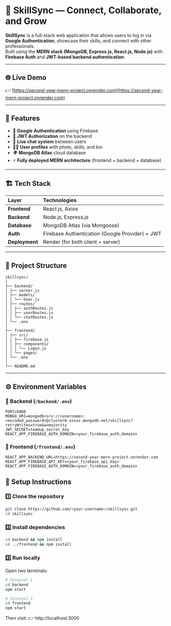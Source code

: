 # 🚀 SkillSync — Connect, Collaborate, and Grow

**SkillSync** is a full-stack web application that allows users to log in via **Google Authentication**, showcase their skills, and connect with other professionals.  
Built using the **MERN stack (MongoDB, Express.js, React.js, Node.js)** with **Firebase Auth** and **JWT-based backend authentication**.

---

## 🌐 Live Demo

👉 [https://second-year-mern-project.onrender.com](https://second-year-mern-project.onrender.com)

---

## 🧠 Features

- 🔐 **Google Authentication** using Firebase  
- 🧾 **JWT Authorization** on the backend  
- 💬 **Live chat system** between users  
- 🧑‍💼 **User profiles** with photo, skills, and bio  
- 🌍 **MongoDB Atlas** cloud database  
- ⚡ **Fully deployed MERN architecture** (frontend + backend + database)

---

## 🏗️ Tech Stack

| Layer | Technologies |
|:------|:--------------|
| **Frontend** | React.js, Axios |
| **Backend** | Node.js, Express.js |
| **Database** | MongoDB Atlas (via Mongoose) |
| **Auth** | Firebase Authentication (Google Provider) + JWT |
| **Deployment** | Render (for both client + server) |

---

## 📂 Project Structure
```
skillsync/
│
├── backend/
│ ├── server.js
│ ├── models/
│ │ └── User.js
│ ├── routes/
│ │ ├── authRoutes.js
│ │ ├── userRoutes.js
│ │ └── chatRoutes.js
│ └── .env
│
├── frontend/
│ ├── src/
│ │ ├── firebase.js
│ │ ├── components/
│ │ │ └── Login.js
│ │ └── pages/
│ └── .env
│
└── README.md
```
---
## ⚙️ Environment Variables

### 🔸 Backend (`/backend/.env`)
```env
PORT=5000
MONGO_URI=mongodb+srv://<username>:<encoded_password>@cluster0.xxxxx.mongodb.net/skillsync?retryWrites=true&w=majority
JWT_SECRET=teamup_secret_key
REACT_APP_FIREBASE_AUTH_DOMAIN=<your_firebase_auth_domain>
```
### 🔸 Frontend (`/frontend/.env`)
```env
REACT_APP_BACKEND_URL=https://second-year-mern-project.onrender.com
REACT_APP_FIREBASE_API_KEY=<your_firebase_api_key>
REACT_APP_FIREBASE_AUTH_DOMAIN=<your_firebase_auth_domain>
```
## 🧩 Setup Instructions

### 1️⃣ Clone the repository
```bash
git clone https://github.com/<your-username>/skillsync.git
cd skillsync
```
### 2️⃣ Install dependencies
```bash
cd backend && npm install
cd ../frontend && npm install
```
### 3️⃣ Run locally
Open two terminals:
```bash
# Terminal 1
cd backend
npm start

# Terminal 2
cd frontend
npm start
```
Then visit:
👉 http://localhost:3000





